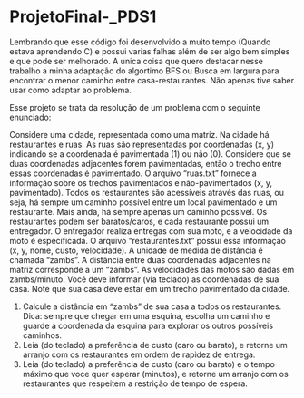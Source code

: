 # ProjetoFinal-_PDS1
Lembrando que esse código foi desenvolvido a muito tempo (Quando estava aprendendo C) e possui varias falhas além de ser algo bem simples e que pode ser melhorado.
A unica coisa que quero destacar nesse trabalho a minha adaptação do algortimo BFS ou Busca em largura para encontrar o menor caminho entre casa-restaurantes.
Não apenas tive saber usar como adaptar ao problema.

Esse projeto se trata da resolução de um problema com o seguinte enunciado:

Considere uma cidade, representada como uma matriz. Na cidade há restaurantes e ruas.
As ruas são representadas por coordenadas (x, y) indicando se a coordenada é
pavimentada (1) ou não (0). Considere que se duas coordenadas adjacentes forem
pavimentadas, então o trecho entre essas coordenadas é pavimentado. O arquivo “ruas.txt”
fornece a informação sobre os trechos pavimentados e não-pavimentados (x, y,
pavimentado). Todos os restaurantes são acessíveis através das ruas, ou seja, há sempre
um caminho possível entre um local pavimentado e um restaurante. Mais ainda, há sempre
apenas um caminho possível.
Os restaurantes podem ser baratos/caros, e cada restaurante possui um entregador. O
entregador realiza entregas com sua moto, e a velocidade da moto é especificada. O
arquivo “restaurantes.txt” possui essa informação (x, y, nome, custo, velocidade).
A unidade de medida de distância é chamada “zambs”. A distância entre duas coordenadas
adjacentes na matriz corresponde a um “zambs”. As velocidades das motos são dadas em
zambs/minuto.
Você deve informar (via teclado) as coordenadas de sua casa. Note que sua casa deve
estar em um trecho pavimentado da cidade.
  1. Calcule a distância em “zambs” de sua casa a todos os restaurantes. Dica: sempre
  que chegar em uma esquina, escolha um caminho e guarde a coordenada da
  esquina para explorar os outros possíveis caminhos.
  2. Leia (do teclado) a preferência de custo (caro ou barato), e retorne um arranjo com
  os restaurantes em ordem de rapidez de entrega.
  3. Leia (do teclado) a preferência de custo (caro ou barato) e o tempo máximo que
  voce quer esperar (minutos), e retorne um arranjo com os restaurantes que
  respeitem a restrição de tempo de espera.
